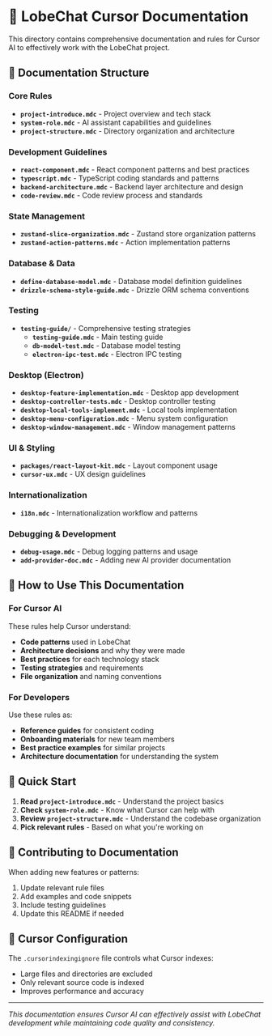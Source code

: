 # 🤯 LobeChat Cursor Documentation

This directory contains comprehensive documentation and rules for Cursor AI to effectively work with the LobeChat project.

## 📁 Documentation Structure

### Core Rules

- **`project-introduce.mdc`** - Project overview and tech stack
- **`system-role.mdc`** - AI assistant capabilities and guidelines
- **`project-structure.mdc`** - Directory organization and architecture

### Development Guidelines

- **`react-component.mdc`** - React component patterns and best practices
- **`typescript.mdc`** - TypeScript coding standards and patterns
- **`backend-architecture.mdc`** - Backend layer architecture and design
- **`code-review.mdc`** - Code review process and standards

### State Management

- **`zustand-slice-organization.mdc`** - Zustand store organization patterns
- **`zustand-action-patterns.mdc`** - Action implementation patterns

### Database & Data

- **`define-database-model.mdc`** - Database model definition guidelines
- **`drizzle-schema-style-guide.mdc`** - Drizzle ORM schema conventions

### Testing

- **`testing-guide/`** - Comprehensive testing strategies
  - **`testing-guide.mdc`** - Main testing guide
  - **`db-model-test.mdc`** - Database model testing
  - **`electron-ipc-test.mdc`** - Electron IPC testing

### Desktop (Electron)

- **`desktop-feature-implementation.mdc`** - Desktop app development
- **`desktop-controller-tests.mdc`** - Desktop controller testing
- **`desktop-local-tools-implement.mdc`** - Local tools implementation
- **`desktop-menu-configuration.mdc`** - Menu system configuration
- **`desktop-window-management.mdc`** - Window management patterns

### UI & Styling

- **`packages/react-layout-kit.mdc`** - Layout component usage
- **`cursor-ux.mdc`** - UX design guidelines

### Internationalization

- **`i18n.mdc`** - Internationalization workflow and patterns

### Debugging & Development

- **`debug-usage.mdc`** - Debug logging patterns and usage
- **`add-provider-doc.mdc`** - Adding new AI provider documentation

## 🎯 How to Use This Documentation

### For Cursor AI

These rules help Cursor understand:

- **Code patterns** used in LobeChat
- **Architecture decisions** and why they were made
- **Best practices** for each technology stack
- **Testing strategies** and requirements
- **File organization** and naming conventions

### For Developers

Use these rules as:

- **Reference guides** for consistent coding
- **Onboarding materials** for new team members
- **Best practice examples** for similar projects
- **Architecture documentation** for understanding the system

## 🚀 Quick Start

1. **Read `project-introduce.mdc`** - Understand the project basics
2. **Check `system-role.mdc`** - Know what Cursor can help with
3. **Review `project-structure.mdc`** - Understand the codebase organization
4. **Pick relevant rules** - Based on what you're working on

## 📝 Contributing to Documentation

When adding new features or patterns:

1. Update relevant rule files
2. Add examples and code snippets
3. Include testing guidelines
4. Update this README if needed

## 🔧 Cursor Configuration

The `.cursorindexingignore` file controls what Cursor indexes:

- Large files and directories are excluded
- Only relevant source code is indexed
- Improves performance and accuracy

---

_This documentation ensures Cursor AI can effectively assist with LobeChat development while maintaining code quality and consistency._
